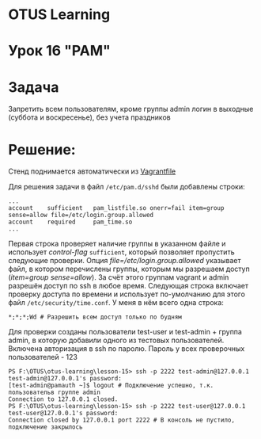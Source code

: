 # OTUS Learning
# Урок 16 "PAM"


# Задача
Запретить всем пользователям, кроме группы admin логин в выходные (суббота и воскресенье), без учета праздников

# Решение:
Стенд поднимается автоматически из [Vagrantfile](Vagrantfile)

Для решения задачи в файл ```/etc/pam.d/sshd``` были добавлены строки:
```
...
account    sufficient   pam_listfile.so onerr=fail item=group sense=allow file=/etc/login.group.allowed
account    required     pam_time.so
...
```
Первая строка проверяет наличие группы в указанном файле и использует *control-flag* ```sufficient```, который позволяет пропустить следующие проверки. Опция *file=/etc/login.group.allowed* указывает файл, в котором перечислены группы, которым мы разрешаем доступ (*item=group sense=allow*). За счёт этого группам vagrant и admin разрешён доступ по ssh в любое время.
Следующая строка включает проверку доступа по времени и использует по-умолчанию для этого файл ```/etc/security/time.conf```. У меня в нём всего одна строка:
```
*;*;*;Wd # Разрешить всем доступ только по будням
```

Для проверки созданы пользователи test-user и test-admin + группа admin, в которую добавили одного из тестовых пользователей. Включена авторизация в ssh по паролю. Пароль у всех проверочных пользователей - 123

```
PS F:\OTUS\otus-learning\lesson-15> ssh -p 2222 test-admin@127.0.0.1
test-admin@127.0.0.1's password:
[test-admin@pamauth ~]$ logout # Подключение успешно, т.к. пользовательв группе admin
Connection to 127.0.0.1 closed.
PS F:\OTUS\otus-learning\lesson-15> ssh -p 2222 test-user@127.0.0.1
test-user@127.0.0.1's password:
Connection closed by 127.0.0.1 port 2222 # В консоль не пустило, подключение закрылось
```
